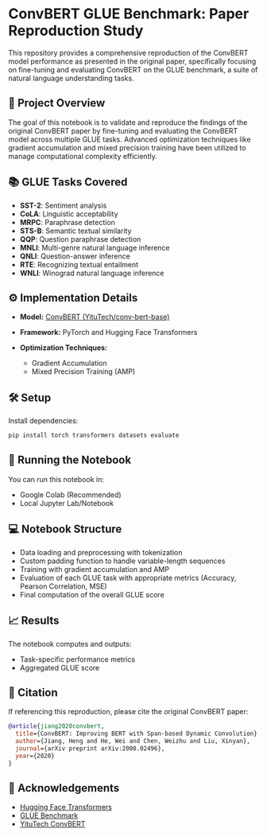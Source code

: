 # ConvBERT GLUE Benchmark: Paper Reproduction Study

This repository provides a comprehensive reproduction of the ConvBERT model performance as presented in the original paper, specifically focusing on fine-tuning and evaluating ConvBERT on the GLUE benchmark, a suite of natural language understanding tasks.

## 📌 Project Overview

The goal of this notebook is to validate and reproduce the findings of the original ConvBERT paper by fine-tuning and evaluating the ConvBERT model across multiple GLUE tasks. Advanced optimization techniques like gradient accumulation and mixed precision training have been utilized to manage computational complexity efficiently.

## 📚 GLUE Tasks Covered

* **SST-2**: Sentiment analysis
* **CoLA**: Linguistic acceptability
* **MRPC**: Paraphrase detection
* **STS-B**: Semantic textual similarity
* **QQP**: Question paraphrase detection
* **MNLI**: Multi-genre natural language inference
* **QNLI**: Question-answer inference
* **RTE**: Recognizing textual entailment
* **WNLI**: Winograd natural language inference

## ⚙️ Implementation Details

* **Model:** [ConvBERT (YituTech/conv-bert-base)](https://huggingface.co/YituTech/conv-bert-base)
* **Framework:** PyTorch and Hugging Face Transformers
* **Optimization Techniques:**

  * Gradient Accumulation
  * Mixed Precision Training (AMP)

## 🛠️ Setup

Install dependencies:

```bash
pip install torch transformers datasets evaluate
```

## 🚀 Running the Notebook

You can run this notebook in:

* Google Colab (Recommended)
* Local Jupyter Lab/Notebook

## 💻 Notebook Structure

* Data loading and preprocessing with tokenization
* Custom padding function to handle variable-length sequences
* Training with gradient accumulation and AMP
* Evaluation of each GLUE task with appropriate metrics (Accuracy, Pearson Correlation, MSE)
* Final computation of the overall GLUE score

## 📈 Results

The notebook computes and outputs:

* Task-specific performance metrics
* Aggregated GLUE score

## 📜 Citation

If referencing this reproduction, please cite the original ConvBERT paper:

```bibtex
@article{jiang2020convbert,
  title={ConvBERT: Improving BERT with Span-based Dynamic Convolution},
  author={Jiang, Heng and He, Wei and Chen, Weizhu and Liu, Xinyan},
  journal={arXiv preprint arXiv:2008.02496},
  year={2020}
}
```

## 🙌 Acknowledgements

* [Hugging Face Transformers](https://github.com/huggingface/transformers)
* [GLUE Benchmark](https://gluebenchmark.com/)
* [YituTech ConvBERT](https://huggingface.co/YituTech/conv-bert-base)
